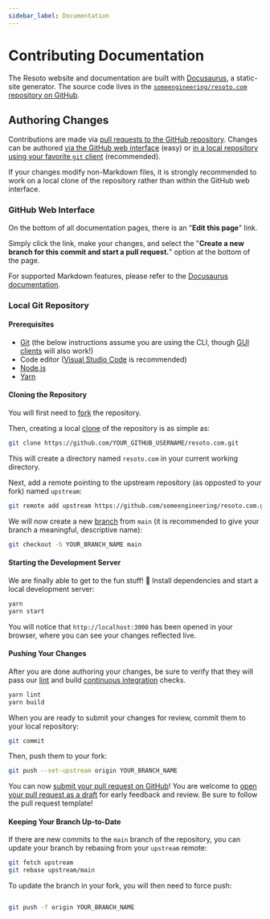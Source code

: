 ```yaml
---
sidebar_label: Documentation
---
```


# Contributing Documentation

The Resoto website and documentation are built with [Docusaurus](https://docusaurus.io), a static-site generator. The source code lives in the [`someengineering/resoto.com` repository on GitHub](https://github.com/someengineering/resoto.com).

## Authoring Changes

Contributions are made via [pull requests to the GitHub repository](https://github.com/someengineering/resoto.com/pulls). Changes can be authored [via the GitHub web interface](#github-web-interface) (easy) or [in a local repository using your favorite `git` client](#local-git-repository) (recommended).

If your changes modify non-Markdown files, it is strongly recommended to work on a local clone of the repository rather than within the GitHub web interface.

### GitHub Web Interface

On the bottom of all documentation pages, there is an "**Edit this page**" link.

Simply click the link, make your changes, and select the "**Create a new branch for this commit and start a pull request.**" option at the bottom of the page.

For supported Markdown features, please refer to the [Docusaurus documentation](https://docusaurus.io/docs/markdown-features).

### Local Git Repository

#### Prerequisites

- [Git](https://git-scm.com) (the below instructions assume you are using the CLI, though [GUI clients](https://git-scm.com/downloads/guis) will also work!)
- Code editor ([Visual Studio Code](https://code.visualstudio.com/) is recommended)
- [Node.js](https://nodejs.org)
- [Yarn](https://yarnpkg.com)

#### Cloning the Repository

You will first need to [fork](https://docs.github.com/get-started/quickstart/fork-a-repo) the repository.

Then, creating a local [clone](https://docs.github.com/repositories/creating-and-managing-repositories/cloning-a-repository) of the repository is as simple as:

```bash
git clone https://github.com/YOUR_GITHUB_USERNAME/resoto.com.git
```

This will create a directory named `resoto.com` in your current working directory.

Next, add a remote pointing to the upstream repository (as opposted to your fork) named `upstream`:

```bash
git remote add upstream https://github.com/someengineering/resoto.com.git
```

We will now create a new [branch](https://git-scm.com/book/en/v2/Git-Branching-Branches-in-a-Nutshell) from `main` (it is recommended to give your branch a meaningful, descriptive name):

```bash
git checkout -b YOUR_BRANCH_NAME main
```

#### Starting the Development Server

We are finally able to get to the fun stuff! 🥳 Install dependencies and start a local development server:

```bash
yarn
yarn start
```

You will notice that `http://localhost:3000` has been opened in your browser, where you can see your changes reflected live.

#### Pushing Your Changes

After you are done authoring your changes, be sure to verify that they will pass our [lint](<https://en.wikipedia.org/wiki/Lint_(software)>) and build [continuous integration](https://docs.github.com/actions/automating-builds-and-tests/about-continuous-integration) checks.

```bash
yarn lint
yarn build
```

When you are ready to submit your changes for review, commit them to your local repository:

```bash
git commit
```

Then, push them to your fork:

```bash
git push --set-upstream origin YOUR_BRANCH_NAME
```

You can now [submit your pull request on GitHub](https://github.com/someengineering/resoto.com/pulls)! You are welcome to [open your pull request as a draft](https://docs.github.com/pull-requests/collaborating-with-pull-requests/proposing-changes-to-your-work-with-pull-requests/about-pull-requests#draft-pull-requests) for early feedback and review. Be sure to follow the pull request template!

#### Keeping Your Branch Up-to-Date

If there are new commits to the `main` branch of the repository, you can update your branch by rebasing from your `upstream` remote:

```bash
git fetch upstream
git rebase upstream/main
```

To update the branch in your fork, you will then need to force push:

```bash

git push -f origin YOUR_BRANCH_NAME
```
